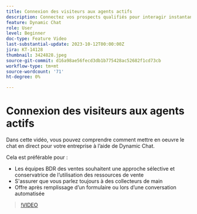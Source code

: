 ```yaml
---
title: Connexion des visiteurs aux agents actifs
description: Connectez vos prospects qualifiés pour interagir instantanément avec vos agents de vente.
feature: Dynamic Chat
role: User
level: Beginner
doc-type: Feature Video
last-substantial-update: 2023-10-12T00:00:00Z
jira: KT-14128
thumbnail: 3424828.jpeg
source-git-commit: d16a98ae56fecd3db1b775428ac52682f1cd73cb
workflow-type: tm+mt
source-wordcount: '71'
ht-degree: 0%

---
```



# Connexion des visiteurs aux agents actifs

Dans cette vidéo, vous pouvez comprendre comment mettre en oeuvre le chat en direct pour votre entreprise à l’aide de Dynamic Chat.

Cela est préférable pour :

* Les équipes BDR des ventes souhaitent une approche sélective et conservatrice de l’utilisation des ressources de vente
* S&#39;assurer que vous parlez toujours à des collecteurs de main
* Offre après remplissage d’un formulaire ou lors d’une conversation automatisée

>[!VIDEO](https://video.tv.adobe.com/v/3424828/?learn=on)
